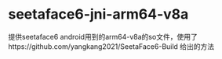 # seetaface6-jni-arm64-v8a
提供seetaface6 android用到的arm64-v8a的so文件，使用了https://github.com/yangkang2021/SeetaFace6-Build 给出的方法
